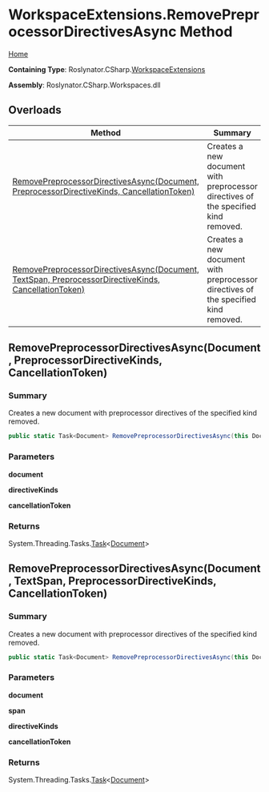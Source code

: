 <a name="_top"></a>

# WorkspaceExtensions\.RemovePreprocessorDirectivesAsync Method

[Home](../../../../README.md#_top)

**Containing Type**: Roslynator\.CSharp\.[WorkspaceExtensions](../README.md#_top)

**Assembly**: Roslynator\.CSharp\.Workspaces\.dll

## Overloads

| Method | Summary |
| ------ | ------- |
| [RemovePreprocessorDirectivesAsync(Document, PreprocessorDirectiveKinds, CancellationToken)](#Roslynator_CSharp_WorkspaceExtensions_RemovePreprocessorDirectivesAsync_Microsoft_CodeAnalysis_Document_Roslynator_CSharp_PreprocessorDirectiveKinds_System_Threading_CancellationToken_) | Creates a new document with preprocessor directives of the specified kind removed\. |
| [RemovePreprocessorDirectivesAsync(Document, TextSpan, PreprocessorDirectiveKinds, CancellationToken)](#Roslynator_CSharp_WorkspaceExtensions_RemovePreprocessorDirectivesAsync_Microsoft_CodeAnalysis_Document_Microsoft_CodeAnalysis_Text_TextSpan_Roslynator_CSharp_PreprocessorDirectiveKinds_System_Threading_CancellationToken_) | Creates a new document with preprocessor directives of the specified kind removed\. |

## RemovePreprocessorDirectivesAsync\(Document, PreprocessorDirectiveKinds, CancellationToken\) <a name="Roslynator_CSharp_WorkspaceExtensions_RemovePreprocessorDirectivesAsync_Microsoft_CodeAnalysis_Document_Roslynator_CSharp_PreprocessorDirectiveKinds_System_Threading_CancellationToken_"></a>

### Summary

Creates a new document with preprocessor directives of the specified kind removed\.

```csharp
public static Task<Document> RemovePreprocessorDirectivesAsync(this Document document, PreprocessorDirectiveKinds directiveKinds, CancellationToken cancellationToken = default(CancellationToken))
```

### Parameters

**document**

**directiveKinds**

**cancellationToken**

### Returns

System\.Threading\.Tasks\.[Task](https://docs.microsoft.com/en-us/dotnet/api/system.threading.tasks.task-1)\<[Document](https://docs.microsoft.com/en-us/dotnet/api/microsoft.codeanalysis.document)>

## RemovePreprocessorDirectivesAsync\(Document, TextSpan, PreprocessorDirectiveKinds, CancellationToken\) <a name="Roslynator_CSharp_WorkspaceExtensions_RemovePreprocessorDirectivesAsync_Microsoft_CodeAnalysis_Document_Microsoft_CodeAnalysis_Text_TextSpan_Roslynator_CSharp_PreprocessorDirectiveKinds_System_Threading_CancellationToken_"></a>

### Summary

Creates a new document with preprocessor directives of the specified kind removed\.

```csharp
public static Task<Document> RemovePreprocessorDirectivesAsync(this Document document, TextSpan span, PreprocessorDirectiveKinds directiveKinds, CancellationToken cancellationToken = default(CancellationToken))
```

### Parameters

**document**

**span**

**directiveKinds**

**cancellationToken**

### Returns

System\.Threading\.Tasks\.[Task](https://docs.microsoft.com/en-us/dotnet/api/system.threading.tasks.task-1)\<[Document](https://docs.microsoft.com/en-us/dotnet/api/microsoft.codeanalysis.document)>

